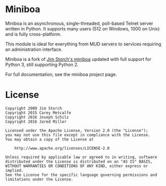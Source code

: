 Miniboa
===========
Miniboa is an asynchronous, single-threaded, poll-based Telnet server
written in Python. It supports many users (512 on Windows, 1000 on Unix) and
is fully cross-platform.

This module is ideal for everything from MUD servers to services requiring an
administration interface.

Miniboa is a fork of [Jim Storch's miniboa](https://code.google.com/p/miniboa/)
updated with full support for Python 3, still supporting Python 2.

For full documentation, see the miniboa project page.

License
=======
```
Copyright 2009 Jim Storch
Copyright 2015 Carey Metcalfe
Copyright 2016 Joseph Schilz
Copyright 2016 Jared Miller

Licensed under the Apache License, Version 2.0 (the "License");
you may not use this file except in compliance with the License.
You may obtain a copy of the License at

    http://www.apache.org/licenses/LICENSE-2.0

Unless required by applicable law or agreed to in writing, software
distributed under the License is distributed on an "AS IS" BASIS,
WITHOUT WARRANTIES OR CONDITIONS OF ANY KIND, either express or implied.
See the License for the specific language governing permissions and
limitations under the License.
```
